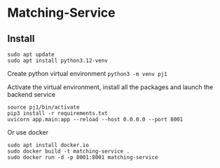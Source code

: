 # Matching-Service

## Install
```
sudo apt update
sudo apt install python3.12-venv
```

Create python virtual environment
```python3 -m venv pj1```

Activate the virtual environment, install all the packages and launch the backend service
```
source pj1/bin/activate
pip3 install -r requirements.txt
uvicorn app.main:app --reload --host 0.0.0.0 --port 8001
```

Or use docker

```
sudo apt install docker.io
sudo docker build -t matching-service .
sudo docker run -d -p 8001:8001 matching-service
```

